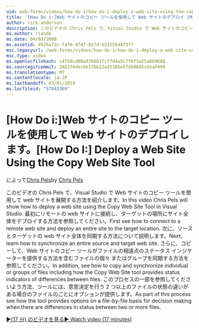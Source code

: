 ```yaml
---
uid: web-forms/videos/how-do-i/how-do-i-deploy-a-web-site-using-the-copy-web-site-tool
title: '[How Do i:]Web サイトのコピー ツールを使用して Web サイトのデプロイ |Microsoft Docs'
author: rick-anderson
description: このビデオの Chris Pels で、Visual Studio で Web サイトのコピー ツールを使用して web サイトを展開する方法を紹介します。 まず、リモートの web サイトに接続する方法を確認し、.
ms.author: riande
ms.date: 04/03/2008
ms.assetid: 4926a73c-fa70-4f47-b57d-b33556447377
msc.legacyurl: /web-forms/videos/how-do-i/how-do-i-deploy-a-web-site-using-the-copy-web-site-tool
msc.type: video
ms.openlocfilehash: c4f50cd08a0700b1fcffd4a5c7f0f3a25a8b9688
ms.sourcegitcommit: 24b1f6decbb17bb22a45166e5fdb0845c65af498
ms.translationtype: MT
ms.contentlocale: ja-JP
ms.lasthandoff: 03/01/2019
ms.locfileid: "57043369"
---
```

<a name="how-do-i-deploy-a-web-site-using-the-copy-web-site-tool"></a><span data-ttu-id="40442-104">[How Do i:]Web サイトのコピー ツールを使用して Web サイトのデプロイします。</span><span class="sxs-lookup"><span data-stu-id="40442-104">[How Do I:] Deploy a Web Site Using the Copy Web Site Tool</span></span>
====================
<span data-ttu-id="40442-105">によって[Chris Pels](https://twitter.com/chrispels)</span><span class="sxs-lookup"><span data-stu-id="40442-105">by [Chris Pels](https://twitter.com/chrispels)</span></span>

<span data-ttu-id="40442-106">このビデオの Chris Pels で、Visual Studio で Web サイトのコピー ツールを使用して web サイトを展開する方法を紹介します。</span><span class="sxs-lookup"><span data-stu-id="40442-106">In this video Chris Pels will show how to deploy a web site using the Copy Web Site Tool in Visual Studio.</span></span> <span data-ttu-id="40442-107">最初にリモートの web サイトに接続し、ターゲットの場所にサイト全体をデプロイする方法を参照してください。</span><span class="sxs-lookup"><span data-stu-id="40442-107">First see how to connect to a remote web site and deploy an entire site to the target location.</span></span> <span data-ttu-id="40442-108">次に、ソースとターゲットの web サイト全体を同期する方法について説明します。</span><span class="sxs-lookup"><span data-stu-id="40442-108">Next, learn how to synchronize an entire source and target web site.</span></span> <span data-ttu-id="40442-109">さらに、コピーして、Web サイトのコピー ツールがファイルの相違点のステータス インジケーターを提供する方法を含むファイルの個々 またはグループを同期する方法を参照してください。</span><span class="sxs-lookup"><span data-stu-id="40442-109">In addition, see how to copy and synchronize individual or groups of files including how the Copy Web Site tool provides status indicators of differences between files.</span></span> <span data-ttu-id="40442-110">このプロセスの一部を参照してくださいよう方法、ツールには、意思決定を行う 2 つ以上のファイルの状態の違いがある場合のファイルのごとにオプションが提供します。</span><span class="sxs-lookup"><span data-stu-id="40442-110">As part of this process see how the tool provides options on a file-by-file basis for decision making when there are differences in status between two or more files.</span></span>

[<span data-ttu-id="40442-111">&#9654;(17 分) のビデオを見る</span><span class="sxs-lookup"><span data-stu-id="40442-111">&#9654; Watch video (17 minutes)</span></span>](https://channel9.msdn.com/Blogs/ASP-NET-Site-Videos/how-do-i-deploy-a-web-site-using-the-copy-web-site-tool)
